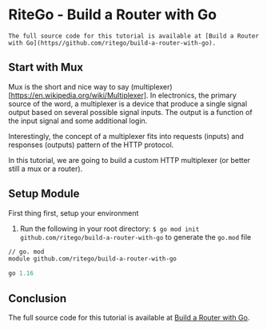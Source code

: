 # RiteGo - Build a Router with Go

    The full source code for this tutorial is available at [Build a Router with Go](https//github.com/ritego/build-a-router-with-go). 

## Start with Mux
Mux is the short and nice way to say (multiplexer)[https://en.wikipedia.org/wiki/Multiplexer]. In electronics, the primary source of the word, a multiplexer is a device that produce a single signal output based on several possible signal inputs. The output is a function of the input signal and some additional login. 

Interestingly, the concept of a multiplexer fits into requests (inputs) and responses (outputs) pattern of the HTTP protocol. 

In this tutorial, we are going to build a custom HTTP multiplexer (or better still a mux or a router).


## Setup Module
First thing first, setup your environment
1. Run the following in your root directory: `$ go mod init github.com/ritego/build-a-router-with-go` to generate the `go.mod` file
```mod
// go. mod
module github.com/ritego/build-a-router-with-go

go 1.16
```

## Conclusion
The full source code for this tutorial is available at [Build a Router with Go](https://github.com/ritego/build-a-router-with-go).
